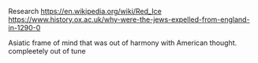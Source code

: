 Research https://en.wikipedia.org/wiki/Red_Ice
https://www.history.ox.ac.uk/why-were-the-jews-expelled-from-england-in-1290-0

 Asiatic frame of mind that was out of harmony with American thought.
compleetely out of tune
